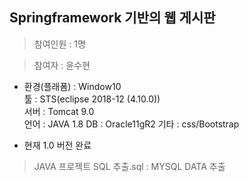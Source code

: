 
## Springframework 기반의 웹 게시판

>참여인원 : 1명	

>참여자 : 윤수현	

* 환경(플래폼) : Window10  
툴 : STS(eclipse 2018-12 (4.10.0))  
서버 : Tomcat 9.0  
언어 : JAVA 1.8 
DB : Oracle11gR2 
기타 : css/Bootstrap  

+ 현재 1.0 버전 완료
> JAVA 프로젝트 SQL 추출.sql : MYSQL DATA 추출
